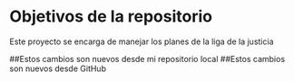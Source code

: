 # Objetivos de la repositorio

Este proyecto se encarga de manejar los planes de la liga de la justicia

##Estos cambios son nuevos desde mi repositorio local
##Estos cambios son nuevos desde GitHub  
